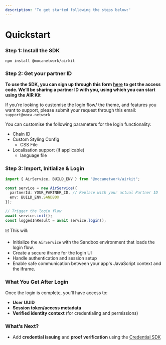 ```yaml
---
description: 'To get started following the steps below:'
---
```


# Quickstart

### Step 1: Install the SDK

```
npm install @mocanetwork/airkit
```

### Step 2: Get your partner ID

**To use the SDK, you can sign up through this form** [**here**](https://mocanetwork.typeform.com/airkitform) **to get the access code. We’ll be sharing a partner ID with you, using which you can start using the AIR Kit**

If you’re looking to customise the login flow/ the theme, and features you want to support, please submit your request through this email: `support@moca.network`&#x20;

You can customise the following parameters for the login functionality:

* Chain ID
* Custom Styling Config
  * CSS File
* Localisation support (if applicable)
  * language file

### Step 3: Import, Initialize & Login

```typescript
import { AirService, BUILD_ENV } from "@mocanetwork/airkit";

const service = new AirService({
  partnerId: YOUR_PARTNER_ID, // Replace with your actual Partner ID
  env: BUILD_ENV.SANDBOX
});

// Trigger the login flow
await service.init();
const loggedInResult = await service.login();
```

☑️ This will:

* Initialize the `AirService`  with the Sandbox environment that loads the login flow.
* Create a secure iframe for the login UI
* Handle authentication and session setup
* Enable safe communication between your app's JavaScript context and the iframe.

### What You Get After Login

Once the login is complete, you’ll have access to:

* **User UUID**
* **Session token/access metadata**
* **Verified identity context** (for credentialing and permissions)

### What’s Next?

* Add **credential issuing** and **proof verification** using the [Credential SDK](../air-credentials/core-technologies-and-key-components/issuer-module.md)
